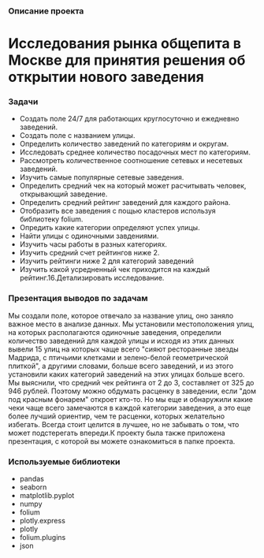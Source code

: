 ### Описание проекта

# Исследования рынка общепита в Москве для принятия решения об открытии нового заведения

### Задачи
- Создать поле 24/7 для работающих круглосуточно и ежедневно заведений.
- Создать поле с названием улицы.
- Определить количество заведений по категориям и округам.
- Исследовать среднее количество посадочных мест по категориям.
- Рассмотреть количественное соотношение сетевых и несетевых заведений.
- Изучить самые популярные сетевые заведения.
- Определить средний чек на который может расчитывать человек, открывающий заведение.
- Определить средний рейтинг заведений для каждого района.
- Отобразить все заведения с пощью кластеров используя библиотеку folium.
- Опредить какие категории определяют успех улицы.
- Найти улицы с одиночными завдениями.
- Изучить часы работы в разных категориях.
- Изучить средний счет рейтингов ниже 2.
- Изучить рейтинги ниже 2 для категорий заведений
- Изучить какой усредненный чек приходится на каждый рейтинг.16.Детализировать исследование.

### Презентация выводов по задачам

Мы создали поле, которое отвечало за название улиц, оно заняло важное место в анализе данных. Мы установили местоположения улиц, на которых располагаются одиночные заведения, определили количество заведений для каждой улицы и исходя из этих данных вывели 15 улиц на которых чаще всего "сияют ресторанные звезды Мадрида, с птичьими клетками и зелено-белой геометрической плиткой", а другими словами, больше всего заведений, и из этого установили каких категорий заведений на этих улицах больше всего. Мы выяснили, что средний чек рейтинга от 2 до 3, составляет от 325 до 946 рублей. Поэтому можно обдумать расценку в заведении, если "дом под красным фонарем" откроет кто-то. Но мы еще и обнаружили какие чеки чаще всего замечаются в каждой категории заведения, а это еще более лучший ориентир, чем те расценки, которых желательно избегать. Всегда стоит целится в лучшее, но не забывать о том, что может подстерегать впереди.К проекту была также приложена презентация, с которой вы можете ознакомиться в папке проекта.


### Используемые библиотеки

- pandas
- seaborn
- matplotlib.pyplot
- numpy
- folium
- plotly.express
- plotly
- folium.plugins
- json
